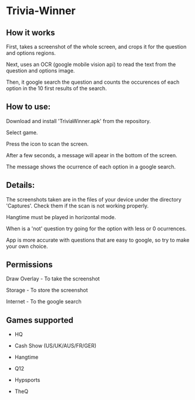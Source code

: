 # Trivia-Winner

## How it works

First, takes a screenshot of the whole screen, and crops it for the question and options regions.

Next, uses an OCR (google mobile vision api) to read the text from the question and options image.

Then, it google search the question and counts the occurences of each option in the 10 first results of the search.

## How to use:

Download and install 'TriviaWinner.apk' from the repository.

Select game.

Press the icon to scan the screen.

After a few seconds, a message will apear in the bottom of the screen.

The message shows the ocurrence of each option in a google search.

## Details:

The screenshots taken are in the files of your device under the directory 'Captures'. Check them if the scan is not working properly.

Hangtime must be played in horizontal mode.

When is a 'not' question try going for the option with less or 0 ocurrences.

App is more accurate with questions that are easy to google, so try to make your own choice.

## Permissions

Draw Overlay - To take the screenshot

Storage - To store the screenshot

Internet - To the google search

## Games supported

* HQ

* Cash Show (US/UK/AUS/FR/GER)

* Hangtime

* Q12

* Hypsports

* TheQ
